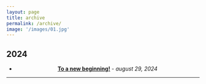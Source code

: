 ```yaml
---
layout: page
title: archive
permalink: /archive/
image: '/images/01.jpg'
---
```

## 2024

<div style="text-align: center;">
  
- **[To a new beginning!](https://mgse-blogs.github.io/2024/08/29/to-a-new-beginning/)** - *august 29, 2024*
  
</div>
  
<hr>
